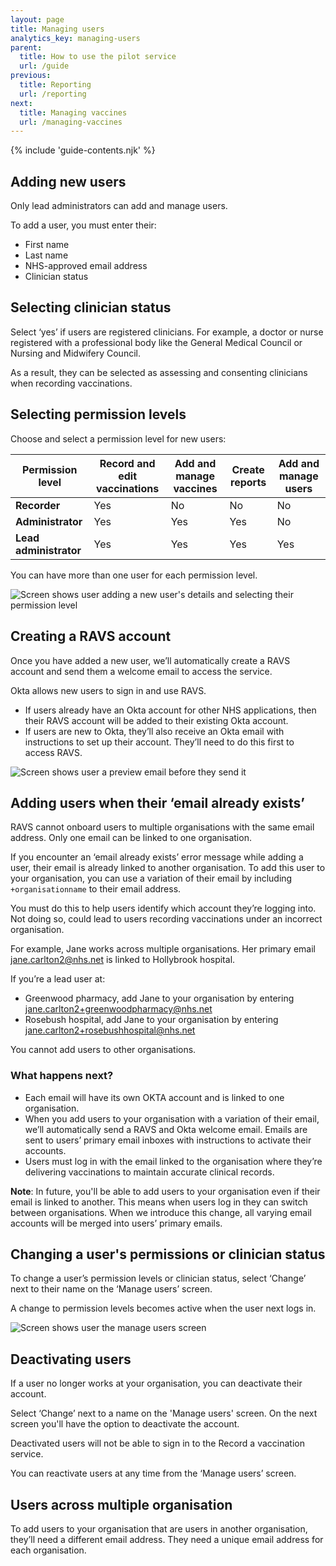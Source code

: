 ```yaml
---
layout: page
title: Managing users
analytics_key: managing-users
parent:
  title: How to use the pilot service
  url: /guide
previous:
  title: Reporting
  url: /reporting
next:
  title: Managing vaccines
  url: /managing-vaccines
---
```


{% include 'guide-contents.njk' %}

## Adding new users

Only lead administrators can add and manage users.

To add a user, you must enter their:

* First name
* Last name
* NHS-approved email address
* Clinician status

## Selecting clinician status

Select ‘yes’ if users are registered clinicians. For example, a doctor or nurse registered with a professional body like the General Medical Council or Nursing and Midwifery Council. 

As a result, they can be selected as assessing and consenting clinicians when recording vaccinations.

## Selecting permission levels

Choose and select a permission level for new users:

| **Permission level**       | **Record and edit vaccinations** | **Add and manage vaccines** | **Create reports** | **Add and manage users** |
|----------------------------|---------------------------|----------------------|-----------------|---|
| **Recorder**               | Yes                       | No                 | No             | No |
| **Administrator**          | Yes                       | Yes                  | Yes              | No |
| **Lead administrator**     | Yes                       | Yes                  | Yes              | Yes |

You can have more than one user for each permission level.

![Screen shows user adding a new user's details and selecting their permission level](/images/manage-users-add.png)

## Creating a RAVS account

Once you have added a new user, we’ll automatically create a RAVS account and send them a welcome email to access the service.

Okta allows new users to sign in and use RAVS.

* If users already have an Okta account for other NHS applications, then their RAVS account will be added to their existing Okta account.
* If users are new to Okta, they’ll also receive an Okta email with instructions to set up their account. They’ll need to do this first to access RAVS.

![Screen shows user a preview email before they send it](/images/manage-users-check.png)

## Adding users when their ‘email already exists’ 

RAVS cannot onboard users to multiple organisations with the same email address. Only one email can be linked to one organisation. 

If you encounter an ‘email already exists’ error message while adding a user, their email is already linked to another organisation. To add this user to your organisation, you can use a variation of their email by including `+organisationname` to their email address.  

You must do this to help users identify which account they’re logging into. Not doing so, could lead to users recording vaccinations under an incorrect organisation.  

For example, Jane works across multiple organisations. Her primary email jane.carlton2@nhs.net is linked to Hollybrook hospital.  

If you’re a lead user at: 

* Greenwood pharmacy, add Jane to your organisation by entering jane.carlton2+greenwoodpharmacy@nhs.net 
* Rosebush hospital, add Jane to your organisation by entering jane.carlton2+rosebushhospital@nhs.net

You cannot add users to other organisations.  

### What happens next? 

* Each email will have its own OKTA account and is linked to one organisation.  
* When you add users to your organisation with a variation of their email, we’ll automatically send a RAVS and Okta welcome email. Emails are sent to users’ primary email inboxes with instructions to activate their accounts.  
* Users must log in with the email linked to the organisation where they’re delivering vaccinations to maintain accurate clinical records. 

**Note**: In future, you'll be able to add users to your organisation even if their email is linked to another. This means when users log in they can switch between organisations. When we introduce this change, all varying email accounts will be merged into users’ primary emails.   

## Changing a user's permissions or clinician status

To change a user’s permission levels or clinician status, select ‘Change’ next to their name on the ‘Manage users’ screen.

A change to permission levels becomes active when the user next logs in.

![Screen shows user the manage users screen](/images/manage-users-home.png)

## Deactivating users

If a user no longer works at your organisation, you can deactivate their account.

Select ‘Change’ next to a name on the 'Manage users' screen. On the next screen you'll have the option to deactivate the account.

Deactivated users will not be able to sign in to the Record a vaccination service.

You can reactivate users at any time from the ‘Manage users’ screen.

## Users across multiple organisation

To add users to your organisation that are users in another organisation, they’ll need a different email address. They need a unique email address for each organisation.
